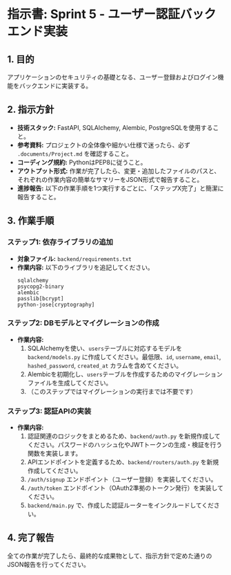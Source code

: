 # 指示書: Sprint 5 - ユーザー認証バックエンド実装

## 1. 目的
アプリケーションのセキュリティの基礎となる、ユーザー登録およびログイン機能をバックエンドに実装する。

## 2. 指示方針
- **技術スタック:** FastAPI, SQLAlchemy, Alembic, PostgreSQLを使用すること。
- **参考資料:** プロジェクトの全体像や細かい仕様で迷ったら、必ず `.documents/Project.md` を確認すること。
- **コーディング規約:** PythonはPEP8に従うこと。
- **アウトプット形式:** 作業が完了したら、変更・追加したファイルのパスと、それぞれの作業内容の簡単なサマリーをJSON形式で報告すること。
- **進捗報告:** 以下の作業手順を1つ実行するごとに、「ステップX完了」と簡潔に報告すること。

## 3. 作業手順

### ステップ1: 依存ライブラリの追加
- **対象ファイル:** `backend/requirements.txt`
- **作業内容:** 以下のライブラリを追記してください。
    ```
    sqlalchemy
    psycopg2-binary
    alembic
    passlib[bcrypt]
    python-jose[cryptography]
    ```

### ステップ2: DBモデルとマイグレーションの作成
- **作業内容:**
    1.  SQLAlchemyを使い、`users`テーブルに対応するモデルを `backend/models.py` に作成してください。最低限、`id`, `username`, `email`, `hashed_password`, `created_at` カラムを含めてください。
    2.  Alembicを初期化し、`users`テーブルを作成するためのマイグレーションファイルを生成してください。
    3.  （このステップではマイグレーションの実行までは不要です）

### ステップ3: 認証APIの実装
- **作業内容:**
    1.  認証関連のロジックをまとめるため、`backend/auth.py` を新規作成してください。パスワードのハッシュ化やJWTトークンの生成・検証を行う関数を実装します。
    2.  APIエンドポイントを定義するため、`backend/routers/auth.py` を新規作成してください。
    3.  `/auth/signup` エンドポイント（ユーザー登録）を実装してください。
    4.  `/auth/token` エンドポイント（OAuth2準拠のトークン発行）を実装してください。
    5.  `backend/main.py` で、作成した認証ルーターをインクルードしてください。

## 4. 完了報告
全ての作業が完了したら、最終的な成果物として、指示方針で定めた通りのJSON報告を行ってください。
